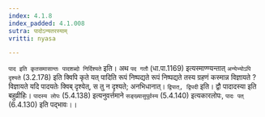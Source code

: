 ```yaml
---
index: 4.1.8
index_padded: 4.1.008
sutra: पादोऽन्यतरस्याम्
vritti: nyasa

---
```

`पाद इति कृतसमासान्तः पादशब्दो निर्दिश्यते` इति। अथ `पद गतौ` (धा.पा.1169) इत्यस्माण्ण्यन्तात् `अन्येभ्योऽपि दृश्यते` (3.2.178) इति क्विपि कृते यत् पादिति रूपं निष्पद्यते रूपं निष्पद्यते तस्य ग्रहणं कस्मान्न विज्ञायते ? विज्ञायते यदि पादयतेः क्विब् दृश्येत्, स तु न दृश्यते; अनभिधानात्। `द्विपात्, द्विपदी` इति। द्वौ पादादस्या इति बहुव्रीहिः। `पादस्य लोपः` (5.4.138) इत्यनुवर्त्तमाने `सङ्ख्यासुपूर्वस्य` (5.4.140) इत्यकारलोपः, `पादः पत्` (6.4.130) इति पद्भावः।।